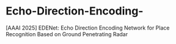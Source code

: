 # Echo-Direction-Encoding-
[AAAI 2025] EDENet: Echo Direction Encoding Network for Place Recognition Based on Ground Penetrating Radar
